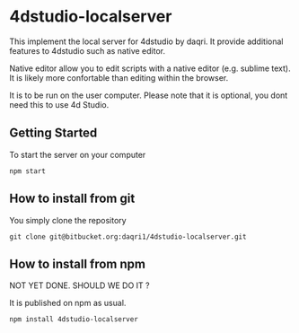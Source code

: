 # 4dstudio-localserver

This implement the local server for 4dstudio by daqri.
It provide additional features to 4dstudio such as 
native editor.

Native editor allow you to edit scripts with a native 
editor (e.g. sublime text). 
It is likely more confortable than editing within the browser.

It is to be run on the user computer.
Please note that it is optional, you dont need this to use 4d Studio.


## Getting Started

To start the server on your computer

```
npm start
```

## How to install from git

You simply clone the repository 

```
git clone git@bitbucket.org:daqri1/4dstudio-localserver.git
```

## How to install from npm

NOT YET DONE. SHOULD WE DO IT ?

It is published on npm as usual.

```
npm install 4dstudio-localserver
```
